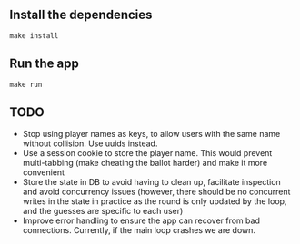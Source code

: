 ## Install the dependencies
```
make install
```

## Run the app
```
make run
```

## TODO

- Stop using player names as keys, to allow
users with the same name without collision. Use uuids instead.
- Use a session cookie to store the player name.
This would prevent multi-tabbing (make cheating the ballot harder) 
and make it more convenient
- Store the state in DB to avoid having to clean up, facilitate inspection
and avoid concurrency issues (however, there should be no concurrent writes
in the state in practice as the round is only updated by the loop, and the
guesses are specific to each user)
- Improve error handling to ensure the app can recover from bad connections.
Currently, if the main loop crashes we are down.